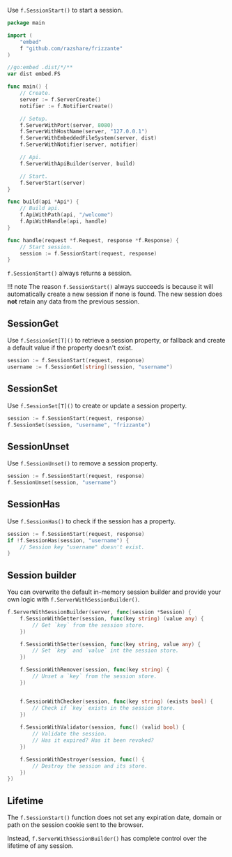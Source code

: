 Use `f.SessionStart()` to start a session.

```go
package main

import (
	"embed"
	f "github.com/razshare/frizzante"
)

//go:embed .dist/*/**
var dist embed.FS

func main() {
	// Create.
	server := f.ServerCreate()
	notifier := f.NotifierCreate()

	// Setup.
	f.ServerWithPort(server, 8080)
	f.ServerWithHostName(server, "127.0.0.1")
	f.ServerWithEmbeddedFileSystem(server, dist)
	f.ServerWithNotifier(server, notifier)

	// Api.
	f.ServerWithApiBuilder(server, build)

	// Start.
	f.ServerStart(server)
}

func build(api *Api*) {
    // Build api.
	f.ApiWithPath(api, "/welcome")
	f.ApiWithHandle(api, handle)
}

func handle(request *f.Request, response *f.Response) {
    // Start session.
    session := f.SessionStart(request, response)
}
```

`f.SessionStart()` always returns a session.

!!! note
    The reason `f.SessionStart()` always succeeds is because it will automatically create a new session if none is found. The new session does **not** retain any data from the previous session.

## SessionGet

Use `f.SessionGet[T]()` to retrieve a session property, or fallback and create a default value if the property doesn't exist.

```go
session := f.SessionStart(request, response)
username := f.SessionGet[string](session, "username")
```

## SessionSet

Use `f.SessionSet[T]()` to create or update a session property.

```go
session := f.SessionStart(request, response)
f.SessionSet(session, "username", "frizzante")
```

## SessionUnset

Use `f.SessionUnset()` to remove a session property.

```go
session := f.SessionStart(request, response)
f.SessionUnset(session, "username")
```

## SessionHas

Use `f.SessionHas()` to check if the session has a property.

```go
session := f.SessionStart(request, response)
if !f.SessionHas(session, "username") {
    // Session key "username" doesn't exist.
}
```

## Session builder

You can overwrite the default in-memory session builder and provide 
your own logic with `f.ServerWithSessionBuilder()`.

```go
f.ServerWithSessionBuilder(server, func(session *Session) {
    f.SessionWithGetter(session, func(key string) (value any) {
        // Get `key` from the session store.
    })

    f.SessionWithSetter(session, func(key string, value any) {
        // Set `key` and `value` int the session store.
    })

    f.SessionWithRemover(session, func(key string) {
        // Unset a `key` from the session store.
    })


    f.SessionWithChecker(session, func(key string) (exists bool) {
        // Check if `key` exists in the session store.
    })
    
    f.SessionWithValidator(session, func() (valid bool) {
        // Validate the session.
        // Has it expired? Has it been revoked?
    })

    f.SessionWithDestroyer(session, func() {
        // Destroy the session and its store.
    })
})
```

## Lifetime

The `f.SessionStart()` function does not set any expiration date, domain or path on the session cookie sent to the browser.

Instead, `f.ServerWithSessionBuilder()` has complete control over the lifetime of any session.